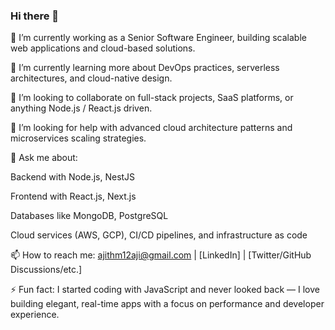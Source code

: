 ### Hi there 👋


🔭 I’m currently working as a Senior Software Engineer, building scalable web applications and cloud-based solutions.

🌱 I’m currently learning more about DevOps practices, serverless architectures, and cloud-native design.

👯 I’m looking to collaborate on full-stack projects, SaaS platforms, or anything Node.js / React.js driven.

🤔 I’m looking for help with advanced cloud architecture patterns and microservices scaling strategies.

💬 Ask me about:

Backend with Node.js, NestJS

Frontend with React.js, Next.js

Databases like MongoDB, PostgreSQL

Cloud services (AWS, GCP), CI/CD pipelines, and infrastructure as code

📫 How to reach me: ajithm12aji@gmail.com | [LinkedIn] | [Twitter/GitHub Discussions/etc.]

⚡ Fun fact: I started coding with JavaScript and never looked back — I love building elegant, real-time apps with a focus on performance and developer experience.


